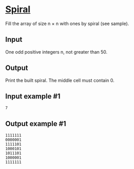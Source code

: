 # [Spiral](https://www.e-olymp.com/en/problems/2668)
Fill the array of size n × n with ones by spiral (see sample).

## Input
One odd positive integers n, not greater than 50.

## Output
Print the built spiral. The middle cell must contain 0.

## Input example #1
```
7
```

## Output example #1
```
1111111
0000001
1111101
1000101
1011101
1000001
1111111
```
